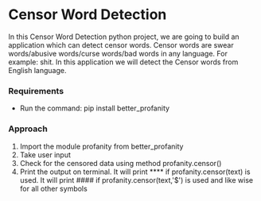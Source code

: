 <h1>Censor Word Detection</h1>

<p>
  In this Censor Word Detection python project, we are going to build an application which can detect censor words. Censor words are swear words/abusive words/curse words/bad words in any language. For example: shit. In this application we will detect the Censor words from English language.
</p>


<h3>Requirements</h3>
<ul>
  <li>Run the command: 
    pip install better_profanity</li>
</ul>

<h3> Approach </h3>
<ol>
  <li>Import the module profanity from better_profanity</li>
  <li>Take user input </li>
  <li>Check for the censored data using method profanity.censor() </li>
  <li>Print the output on terminal. It will print **** if profanity.censor(text) is used. It will print #### if profanity.censor(text,'$') is used and like wise for all other symbols</li>
 </ol>
